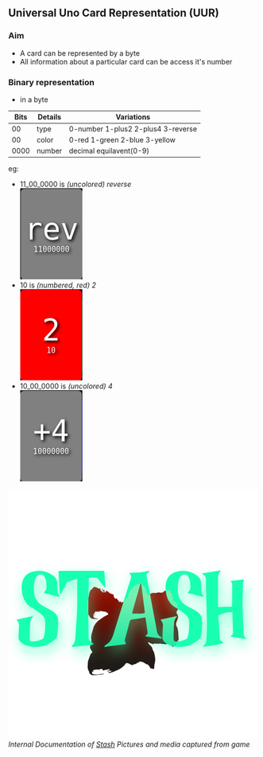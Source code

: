 ## Universal Uno Card Representation (UUR)
### Aim
- A card can be represented by a byte
- All information about a particular card can be access it's number

### Binary representation 
- in a byte

|Bits|Details|Variations|
|------|-----|--------|
|00|type|0-number 1-plus2 2-plus4 3-reverse|
|00|color|0-red 1-green 2-blue 3-yellow|
|0000|number|decimal equilavent(0-9)|
eg: 
- 11_00_0000 is *(uncolored) reverse*\
![reverse card](<assets/Reverse.png>)
- 10 is *(numbered, red) 2*\
![red 2 card](<assets/Numbered Red 2.png>)
- 10_00_0000 is *(uncolored) 4*\
![plus 4](<assets/Plus 4.png>)

![stash game logo](<assets/StashLogo.png>)
*Internal Documentation of [Stash](readme.md) Pictures and media captured from game*
